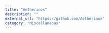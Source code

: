 ```yaml
---
title: "Aetherinox"
description: ""
external_url: "https://github.com/Aetherinox"
category: "Miscellaneous"
---
```

